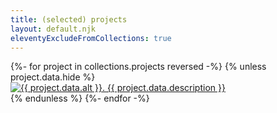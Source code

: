 ```yaml
---
title: (selected) projects
layout: default.njk
eleventyExcludeFromCollections: true
---
```

<section class="projects">
  {%- for project in collections.projects reversed -%}
    {% unless project.data.hide %}<div class="item">
    <a href="{{ project.data.url }}">
      <img 
        src="/{{ project.template.fileSlug.parsed.dir }}/{{ project.data.image }}" 
        class="project" 
        alt="{{ project.data.alt }}. {{ project.data.description }}" 
        title="{{ project.data.alt }}. {{ project.data.description }}"
      />
    </a>
    </div>{% endunless %}
  {%- endfor -%}
</section>
